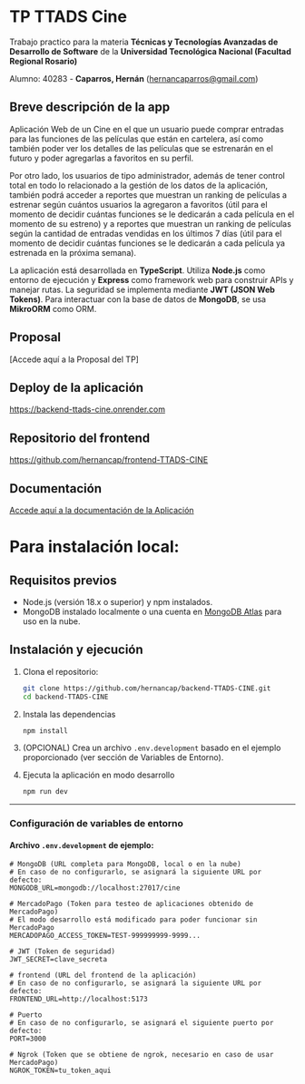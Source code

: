 # TP TTADS Cine
Trabajo practico para la materia **Técnicas y Tecnologías Avanzadas de Desarrollo de Software** de la **Universidad Tecnológica Nacional (Facultad Regional Rosario)**

Alumno: 40283 - **Caparros, Hernán** (hernancaparros@gmail.com)

## Breve descripción de la app
Aplicación Web de un Cine en el que un usuario puede comprar entradas para las funciones de las películas que están en cartelera, así como también poder ver los detalles de las películas que se estrenarán en el futuro y poder agregarlas a favoritos en su perfil.

Por otro lado, los usuarios de tipo administrador, además de tener control total en todo lo relacionado a la gestión de los datos de la aplicación, también podrá acceder a reportes que muestran un ranking de películas a estrenar según cuántos usuarios la agregaron a favoritos (útil para el momento de decidir cuántas funciones se le dedicarán a cada película en el momento de su estreno) y a reportes que muestran un ranking de películas según la cantidad de entradas vendidas en los últimos 7 días (útil para el momento de decidir cuántas funciones se le dedicarán a cada película ya estrenada en la próxima semana).

La aplicación está desarrollada en **TypeScript**. Utiliza **Node.js** como entorno de ejecución y **Express** como framework web para construir APIs y manejar rutas. La seguridad se implementa mediante **JWT (JSON Web Tokens)**. Para interactuar con la base de datos de **MongoDB**, se usa **MikroORM** como ORM.

## Proposal
[Accede aquí a la Proposal del TP]

## Deploy de la aplicación
https://backend-ttads-cine.onrender.com

## Repositorio del frontend
https://github.com/hernancap/frontend-TTADS-CINE

## Documentación  
[Accede aquí a la documentación de la Aplicación](https://github.com/hernancap/backend-TTADS-CINE/tree/main/docs) 

# Para instalación local:

## Requisitos previos
- Node.js (versión 18.x o superior) y npm instalados.
- MongoDB instalado localmente o una cuenta en [MongoDB Atlas](https://www.mongodb.com/cloud/atlas) para uso en la nube.

## Instalación y ejecución
1. Clona el repositorio:
   ```bash
   git clone https://github.com/hernancap/backend-TTADS-CINE.git
   cd backend-TTADS-CINE
   ```
2. Instala las dependencias
    ```bash
    npm install
    ```
3. (OPCIONAL) Crea un archivo `.env.development` basado en el ejemplo proporcionado (ver sección de Variables de Entorno). 

4. Ejecuta la aplicación en modo desarrollo
    ```bash
    npm run dev
    ```
---

### **Configuración de variables de entorno**
#### **Archivo `.env.development` de ejemplo:** 
```env
# MongoDB (URL completa para MongoDB, local o en la nube)
# En caso de no configurarlo, se asignará la siguiente URL por defecto:
MONGODB_URL=mongodb://localhost:27017/cine 

# MercadoPago (Token para testeo de aplicaciones obtenido de MercadoPago)
# El modo desarrollo está modificado para poder funcionar sin MercadoPago
MERCADOPAGO_ACCESS_TOKEN=TEST-999999999-9999...

# JWT (Token de seguridad) 
JWT_SECRET=clave_secreta

# frontend (URL del frontend de la aplicación)
# En caso de no configurarlo, se asignará la siguiente URL por defecto:
FRONTEND_URL=http://localhost:5173

# Puerto 
# En caso de no configurarlo, se asignará el siguiente puerto por defecto:
PORT=3000

# Ngrok (Token que se obtiene de ngrok, necesario en caso de usar MercadoPago)
NGROK_TOKEN=tu_token_aqui
```

